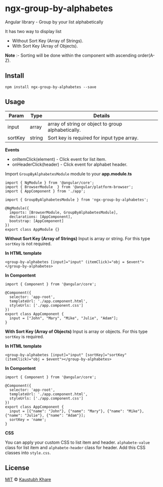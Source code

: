 # ngx-group-by-alphabetes
Angular library - Group by your list alphabetically

It has two way to display list

- Without Sort Key (Array of Strings).
- With Sort Key (Array of Objects).

**Note** :- Sorting will be done within the component with ascending order(A-Z).

## Install

`npm install ngx-group-by-alphabetes --save`

## Usage

| Param | Type |  Details |
| ------ | ------ | ------ | 
| input | array | array of string or object to group alphabetically.|
| sortKey | string | Sort key is required for input type array.|

**Events**
- onItemClick(element) - Click event for list item.
- onHeaderClick(header) - Click event for alphabet header.

Import `GroupByAlphabetesModule` module to your **app.module.ts**

```
import { NgModule } from '@angular/core';
import { BrowserModule  } from '@angular/platform-browser';
import { AppComponent } from './app';

import { GroupByAlphabetesModule } from 'ngx-group-by-alphabetes';

@NgModule({
  imports: [BrowserModule, GroupByAlphabetesModule],
  declarations: [AppComponent],
  bootstrap: [AppComponent]
})
export class AppModule {}
```
**Without Sort Key (Array of Strings)**
Input is array or string. For this type `sortKey` is not required.

**In HTML template**
```
<group-by-alphabetes [input]="input" (itemClick)="obj = $event"></group-by-alphabetes>
```

**In Compontent**
```
import { Component } from '@angular/core';

@Component({
  selector: 'app-root',
  templateUrl: './app.component.html',
  styleUrls: ['./app.component.css']
})
export class AppComponent {
  input = ["John", "Mary", "Mike", "Julie", "Adam"];
}
```
**With Sort Key (Array of Objects)**
Input is array or objects. For this type `sortKey` is required.

**In HTML template**
```
<group-by-alphabetes [input]="input" [sortKey]="sortKey" (itemClick)="obj = $event"></group-by-alphabetes>
```

**In Compontent**
```
import { Component } from '@angular/core';

@Component({
  selector: 'app-root',
  templateUrl: './app.component.html',
  styleUrls: ['./app.component.css']
})
export class AppComponent {
  input = [{"name": "John"}, {"name": "Mary"}, {"name": "Mike"}, {"name": "Julie"}, {"name": "Adam"}];
  sortKey = 'name';
}
```

**CSS**

You can apply your custom CSS to list item and header. `alphabete-value` class for list item and `alphabete-header` class for header.
Add this CSS classes into `style.css`.


## License
[MIT](https://tldrlegal.com/license/mit-license) © [Kaustubh Khare](https://github.com/kaustubhkhare19)

